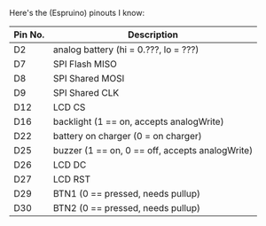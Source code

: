 Here's the (Espruino) pinouts I know:

| Pin No.  | Description |
| ------------- | ------------- |
|D2| analog battery (hi = 0.???, lo = ???)|
|D7 | SPI Flash MISO |
|D8 | SPI Shared MOSI |
|D9 | SPI Shared CLK |
|D12| LCD CS |
|D16| backlight (1 == on, accepts analogWrite)|
|D22| battery on charger (0 = on charger) |
|D25| buzzer (1 == on, 0 == off, accepts analogWrite)|
|D26| LCD DC |
|D27| LCD RST |
|D29| BTN1 (0 == pressed, needs pullup)|
|D30| BTN2 (0 == pressed, needs pullup)|
